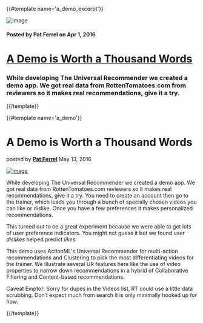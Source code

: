 {{#template name='a_demo_excerpt'}}

![image](/blog/images/guide-front-220x220.png)

#### Posted by **Pat Ferrel** on Apr 1, 2016

# [A Demo is Worth a Thousand Words](/blog/{{template}})

### While developing The Universal Recommender we created a demo app. We got real data from RottenTomatoes.com from reviewers so it makes real recommendations, give it a try. 
{{/template}}

{{#template name='a_demo'}}

# A Demo is Worth a Thousand Words
posted by [**Pat Ferrel**](mailto:pat@actionml.com) May 13, 2016

[![image](/blog/images/guide-front-900x720.png)](http://guide.actionml.com)

While developing The Universal Recommender we created a demo app. We got real data from RottenTomatoes.com reviewers so it makes real recommendations, give it a try. You need to create an account then go to the trainer, which leads you through a bunch of specially chosen videos you can like or dislike. Once you have a few preferences it makes personalized recommendations.

This turned out to be a great experiment because we were able to get lots of user preference indicators. You might not guess it but we found user *dislikes* helped predict *likes*.

This demo uses ActionML's Universal Recommender for multi-action recommendations and Clustering to pick the most differentiating videos for the trainer. We illustrate several UR features here like the use of video properties to narrow down recommendations in a hybrid of Collaborative Filtering and Content-based recommendations. 

Caveat Emptor: Sorry for dupes in the Videos list, RT could use a little data scrubbing. Don’t expect much from search it is only minimally hooked up for how.

{{/template}}
